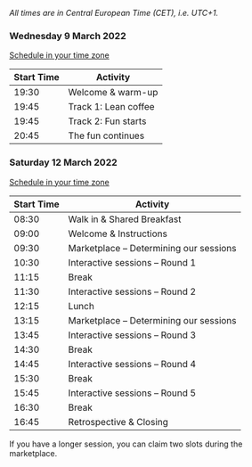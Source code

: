 <!--
.. title: Schedule
.. slug: schedule
.. date: 2021-05-14 13:14:47 UTC
.. tags: 
.. category: 
.. link: 
.. description: Friends of Good Software (FroGS) open space conference - schedule
.. type: text
-->

*All times are in Central European Time (CET), i.e. UTC+1.*

### <a name="schedule-evening"></a>Wednesday 9 March 2022
<a href="https://localschedule.netlify.app/#v2%3A%7B%22name%22%3A%22FroGS%20conf%20Wednesday%22%2C%22day%22%3A%222022-03-09%22%2C%22tz%22%3A%22Europe%2FAmsterdam%22%2C%22sessions%22%3A%7B%221930%22%3A%22Welcome%20%26%20warm-up%22%2C%221945%22%3A%22Track%201%3A%20Lean%20coffee%20%2F%2F%20Track%202%3A%20Fun%20starts%22%2C%222045%22%3A%22The%20fun%20continues%22%7D%7D" target="_blank">Schedule in your time zone</a>

<table class="table table-sm" style="max-width:600px">
  <thead class="thead-light">
    <tr>
      <th scope="col">Start Time</th>
      <th scope="col">Activity</th>
    </tr>
  </thead>
  <tbody>
    <tr class="sched-green">
  		<td>19:30</td>
  		<td>Welcome & warm-up</td>
    </tr>
    <tr class="sched-purple">
      <td>19:45</td>
      <td>Track 1: Lean coffee</td>
    </tr>
    <tr>
      <td>19:45</td>
      <td>Track 2: Fun starts</td>
    </tr>
    <tr>
      <td>20:45</td>
      <td>The fun continues</td>
    </tr>
  </tbody>
</table>


### <a name="schedule-conference"></a>Saturday 12 March 2022
<a href="https://localschedule.netlify.app/#v2%3A%7B%22name%22%3A%22FroGS%20conf%20Saturday%22%2C%22day%22%3A%222022-03-12%22%2C%22tz%22%3A%22Europe%2FAmsterdam%22%2C%22sessions%22%3A%7B%22830%22%3A%22Walk%20in%20%26%20Shared%20Breakfast%22%2C%22900%22%3A%22Welcome%20%26%20Instructions%22%2C%22930%22%3A%22Marketplace%20-%20Determining%20our%20sessions%22%2C%221030%22%3A%22Interactive%20sessions%20-%20Round%201%22%2C%221115%22%3A%22Break%22%2C%221130%22%3A%22Interactive%20sessions%20-%20Round%202%22%2C%221215%22%3A%22Lunch%22%2C%221315%22%3A%22Marketplace%20-%20Determining%20our%20sessions%22%2C%221345%22%3A%22Interactive%20sessions%20-%20Round%203%22%2C%221430%22%3A%22Break%22%2C%221445%22%3A%22Interactive%20sessions%20-%20Round%204%22%2C%221530%22%3A%22Break%22%2C%221545%22%3A%22Interactive%20sessions%20-%20Round%205%22%2C%221630%22%3A%22Break%22%2C%221645%22%3A%22Retrospective%20%26%20Closing%22%7D%7D" target="_blank">Schedule in your time zone</a>

<table class="table table-sm" style="max-width:600px">
  <thead class="thead-light">
    <tr>
      <th scope="col">Start Time</th>
      <th scope="col">Activity</th>
    </tr>
  </thead>
  <tbody>
    <tr>
      <td>08:30</td>
      <td>Walk in & Shared Breakfast</td>
    </tr>
    <tr class="sched-green">
      <td>09:00</td>
      <td>Welcome & Instructions</td>
    </tr>
    <tr class="sched-green">
      <td>09:30</td>
      <td>Marketplace – Determining our sessions</td>
    </tr>
    <tr class="sched-purple">
      <td>10:30</td>
      <td>Interactive sessions – Round 1</td>
    </tr>
    <tr>
      <td>11:15</td>
      <td>Break</td>
    </tr>
    <tr class="sched-purple">
      <td>11:30</td>
      <td>Interactive sessions – Round 2</td>
    </tr>
    <tr>
      <td>12:15</td>
      <td>Lunch</td>
    </tr>
    <tr class="sched-green">
      <td>13:15</td>
      <td>Marketplace – Determining our sessions</td>
    </tr>
    <tr class="sched-purple">
      <td>13:45</td>
      <td>Interactive sessions – Round 3</td>
    </tr>
    <tr>
      <td>14:30</td>
      <td>Break</td>
    </tr>
    <tr class="sched-purple">
      <td>14:45</td>
      <td>Interactive sessions – Round 4</td>
    </tr>
    <tr>
      <td>15:30</td>
      <td>Break</td>
    </tr>
    <tr class="sched-purple">
      <td>15:45</td>
      <td>Interactive sessions – Round 5</td>
    </tr>
    <tr>
      <td>16:30</td>
      <td>Break</td>
    </tr>
    <tr class="sched-green">
      <td>16:45</td>
      <td>Retrospective & Closing</td>
    </tr>
  </tbody>
</table>

If you have a longer session, you can claim two slots during the marketplace.
